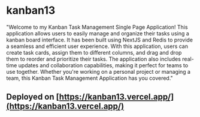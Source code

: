 # kanban13
"Welcome to my Kanban Task Management Single Page Application! This application allows users to easily manage and organize their tasks using a kanban board interface. It has been built using NextJS and Redis to provide a seamless and efficient user experience. With this application, users can create task cards, assign them to different columns, and drag and drop them to reorder and prioritize their tasks. The application also includes real-time updates and collaboration capabilities, making it perfect for teams to use together. Whether you're working on a personal project or managing a team, this Kanban Task Management Application has you covered."

## Deployed on [https://kanban13.vercel.app/](https://kanban13.vercel.app/)
